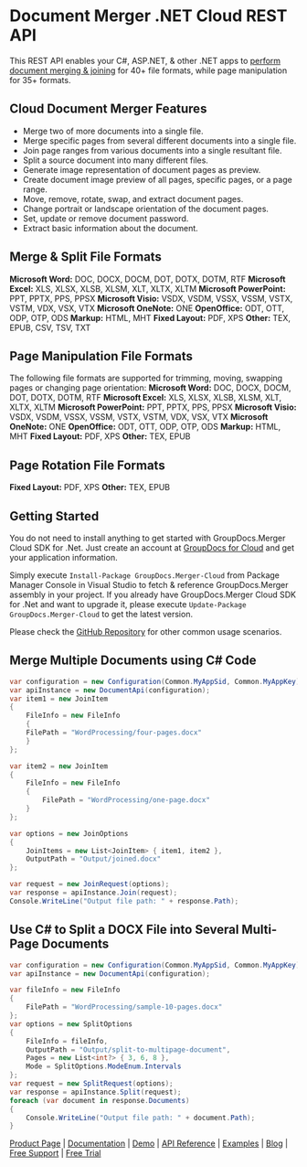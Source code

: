 # Document Merger .NET Cloud REST API

This REST API enables your C#, ASP.NET, & other .NET apps to [perform document merging & joining](https://products.groupdocs.cloud/merger/net) for 40+ file formats, while page manipulation for 35+ formats.

## Cloud Document Merger Features

- Merge two of more documents into a single file.
- Merge specific pages from several different documents into a single file.
- Join page ranges from various documents into a single resultant file.
- Split a source document into many different files.
- Generate image representation of document pages as preview.
- Create document image preview of all pages, specific pages, or a page range.
- Move, remove, rotate, swap, and extract document pages.
- Change portrait or landscape orientation of the document pages.
- Set, update or remove document password.
- Extract basic information about the document.

## Merge & Split File Formats

**Microsoft Word:** DOC, DOCX, DOCM, DOT, DOTX, DOTM, RTF
**Microsoft Excel:** XLS, XLSX, XLSB, XLSM, XLT, XLTX, XLTM
**Microsoft PowerPoint:** PPT, PPTX, PPS, PPSX
**Microsoft Visio:** VSDX, VSDM, VSSX, VSSM, VSTX, VSTM, VDX, VSX, VTX
**Microsoft OneNote:** ONE
**OpenOffice:** ODT, OTT, ODP, OTP, ODS
**Markup:** HTML, MHT
**Fixed Layout:** PDF, XPS
**Other:** TEX, EPUB, CSV, TSV, TXT

## Page Manipulation File Formats

The following file formats are supported for trimming, moving, swapping pages or changing page orientation:
**Microsoft Word:** DOC, DOCX, DOCM, DOT, DOTX, DOTM, RTF
**Microsoft Excel:** XLS, XLSX, XLSB, XLSM, XLT, XLTX, XLTM
**Microsoft PowerPoint:** PPT, PPTX, PPS, PPSX
**Microsoft Visio:** VSDX, VSDM, VSSX, VSSM, VSTX, VSTM, VDX, VSX, VTX
**Microsoft OneNote:** ONE
**OpenOffice:** ODT, OTT, ODP, OTP, ODS
**Markup:** HTML, MHT
**Fixed Layout:** PDF, XPS
**Other:** TEX, EPUB

## Page Rotation File Formats

**Fixed Layout:** PDF, XPS
**Other:** TEX, EPUB

## Getting Started

You do not need to install anything to get started with GroupDocs.Merger Cloud SDK for .Net. Just create an account at [GroupDocs for Cloud](https://dashboard.groupdocs.cloud/#/apps) and get your application information.

Simply execute `Install-Package GroupDocs.Merger-Cloud` from Package Manager Console in Visual Studio to fetch & reference GroupDocs.Merger assembly in your project. If you already have GroupDocs.Merger Cloud SDK for .Net and want to upgrade it, please execute `Update-Package GroupDocs.Merger-Cloud` to get the latest version.

Please check the [GitHub Repository](https://github.com/groupdocs-merger-cloud/groupdocs-merger-cloud-dotnet) for other common usage scenarios.

## Merge Multiple Documents using C# Code

```csharp
var configuration = new Configuration(Common.MyAppSid, Common.MyAppKey);
var apiInstance = new DocumentApi(configuration);
var item1 = new JoinItem
{
    FileInfo = new FileInfo
    {
    FilePath = "WordProcessing/four-pages.docx"
    }
};

var item2 = new JoinItem
{
    FileInfo = new FileInfo
    {
        FilePath = "WordProcessing/one-page.docx"
    }
};

var options = new JoinOptions
{
    JoinItems = new List<JoinItem> { item1, item2 },
    OutputPath = "Output/joined.docx"
};

var request = new JoinRequest(options);
var response = apiInstance.Join(request);
Console.WriteLine("Output file path: " + response.Path);
```

## Use C# to Split a DOCX File into Several Multi-Page Documents

```csharp
var configuration = new Configuration(Common.MyAppSid, Common.MyAppKey);
var apiInstance = new DocumentApi(configuration);

var fileInfo = new FileInfo
{
    FilePath = "WordProcessing/sample-10-pages.docx"
};
var options = new SplitOptions
{
    FileInfo = fileInfo,
    OutputPath = "Output/split-to-multipage-document",
    Pages = new List<int?> { 3, 6, 8 },
    Mode = SplitOptions.ModeEnum.Intervals
};
var request = new SplitRequest(options);
var response = apiInstance.Split(request);
foreach (var document in response.Documents)
{
    Console.WriteLine("Output file path: " + document.Path);
}
```

[Product Page](https://products.groupdocs.cloud/merger/net) | [Documentation](https://wiki.groupdocs.cloud/mergercloud/) | [Demo](https://products.groupdocs.app/merger/family) | [API Reference](https://apireference.groupdocs.cloud/merger/) | [Examples](https://github.com/groupdocs-merger-cloud/groupdocs-merger-cloud-dotnet) | [Blog](https://blog.groupdocs.cloud/category/merger/) | [Free Support](https://forum.groupdocs.cloud/c/merger) | [Free Trial](https://dashboard.groupdocs.cloud/#/apps)
